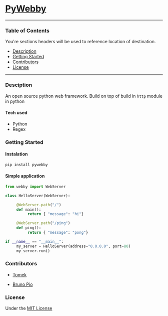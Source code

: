 # [PyWebby](https://pypi.org/project/pywebby/0.0.1/)

-------------------

### Table of Contents
You're sections headers will be used to reference location of destination.

- [Description](#description)
- [Getting Started](#getting-started)
- [Contributors](#contributors)
- [License](#license)


---

### Desciption
An open source python web framework. Build on top of build in `http` module in python

#### Tech used
- Python
- Regex


### Getting Started

#### Instalation
```sh
pip install pywebby
```

#### Simple application
```py
from webby import WebServer

class HelloServer(WebServer):

     @WebServer.path("/")
     def main():
          return { "message": "hi"}

     @WebServer.path("/ping")
     def ping():
          return { "message": "pong"}

if __name__ == "__main__":
     my_server = HelloServer(address="0.0.0.0", port=80)
     my_server.run()

```

### Contributors 
* [Tomek](https://github.com/TomekPulkiewicz)

* [Bruno Pio](https://github.com/KaZe-Python)

### License

Under the [MIT License](https://github.com/TomekPulkiewicz/webby/blob/master/LICENSE)
